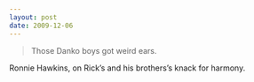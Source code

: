 ```yaml
---
layout: post
date: 2009-12-06
---  
```


>Those Danko boys got weird ears.

Ronnie Hawkins, on Rick’s and his brothers’s knack for harmony.
